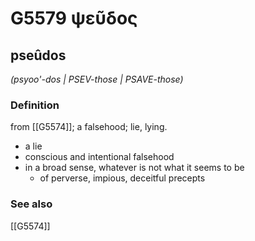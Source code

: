 # G5579 ψεῦδος

## pseûdos

_(psyoo'-dos | PSEV-those | PSAVE-those)_

### Definition

from [[G5574]]; a falsehood; lie, lying.

- a lie
- conscious and intentional falsehood
- in a broad sense, whatever is not what it seems to be
  - of perverse, impious, deceitful precepts

### See also

[[G5574]]

